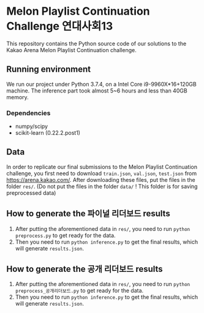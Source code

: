 # Melon Playlist Continuation Challenge 연대사회13

This repository contains the Python source code of our solutions to the Kakao Arena Melon Playlist Continuation challenge.

## Running environment

We run our project under Python 3.7.4, on a Intel Core i9-9960X*16+120GB machine. The inference part took almost 5~6 hours and less than 40GB memory.

### Dependencies

 - numpy/scipy
 - scikit-learn (0.22.2.post1)

## Data

In order to replicate our final submissions to the Melon Playlist Continuation challenge, you first need to download `train.json`, `val.json`, `test.json` from https://arena.kakao.com/. After downloading these files, put the files in the folder `res/`. (Do not put the files in the folder `data/` ! This folder is for saving preprocessed data)

## How to generate the 파이널 리더보드 results

 1. After putting the aforementioned data in `res/`, you need to run `python preprocess.py` to get ready for the data. 
 2. Then you need to run `python inference.py` to get the final results, which will generate `results.json`.
 
 ## How to generate the 공개 리더보드 results

 1. After putting the aforementioned data in `res/`, you need to run `python preprocess_공개리더보드.py` to get ready for the data. 
 2. Then you need to run `python inference.py` to get the final results, which will generate `results.json`.
